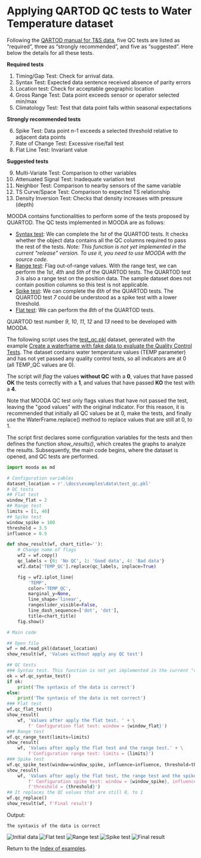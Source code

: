 # Applying QARTOD QC tests to Water Temperature dataset

Following the [QARTOD manual for T&S data](https://ioos.noaa.gov/ioos-in-action/temperature-salinity/), five QC tests are listed as “required”, three as “strongly recommended”, and five as “suggested”. Here below the details for all these tests. 

**Required tests**

1. Timing/Gap Test: Check for arrival data.
2. Syntax Test: Expected data sentence received absence of parity errors
3. Location test: Check for acceptable geographic location
4. Gross Range Test: Data point exceeds sensor or operator selected min/max
5. Climatology Test: Test that data point falls within seasonal expectations

**Strongly recommended tests**

6. Spike Test: Data point n-1 exceeds a selected threshold relative to adjacent data points
7. Rate of Change Test: Excessive rise/fall test
8. Flat Line Test: Invariant value

**Suggested tests**

9. Multi-Variate Test: Comparison to other variables
10. Attenuated Signal Test: Inadequate variation test
11. Neighbor Test: Comparison to nearby sensors of the same variable
12. TS Curve/Space Test: Comparison to expected TS relationship
13. Density Inversion Test: Checks that density increases with pressure (depth)

MOODA contains functionalities to perform some of the tests proposed by QUARTOD. The QC tests implemented in MOODA are as follows:

* [Syntax test](../api_reference/waterframe/qc/qc_syntax_test.md): We can complete the *1st* of the QUARTOD tests. It checks whether the object data contains all the QC columns required to pass the rest of the tests. *Note: This function is not yet implemented in the current "release" version. To use it, you need to use MOODA with the source code.*
* [Range test](../api_reference/waterframe/qc/qc_range_test.md): Flag out-of-range values. With the range test, we can perform the *1st*, *4th* and *5th* of the QUARTOD tests. The QUARTOD test *3* is also a range test on the position data. The sample dataset does not contain position columns so this test is not applicable.
* [Spike test](../api_reference/waterframe/qc/qc_spike_test.md): We can complete the *6th* of the QUARTOD tests. The QUARTOD test *7* could be understood as a spike test with a lower threshold.
* [Flat test](../api_reference/waterframe/qc/qc_flat_test.md): We can perform the *8th* of the QUARTOD tests.

QUARTOD test number *9*, *10*, *11*, *12* and *13* need to be developed with MOODA.

The following script uses the [test_qc.pkl](./data/test_qc.pkl) dataset, generated with the example [Create a waterframe with fake data to evaluate the Quality Control Tests](fake_waterframe.md). The dataset contains water temperature values (TEMP parameter) and has not yet passed any quality control tests, so all indicators are at 0 (all TEMP_QC values are 0).

The script will *flag* the values **without QC** with a **0**, values that have passed **OK** the tests correctly with a **1**, and values that have passed **KO** the test with a **4**.

Note that MOODA QC test only flags values that have not passed the test, leaving the "good values" with the original indicator. For this reason, it is recommended that initially all QC values be at 0, make the tests, and finally use the WaterFrame.replace() method to replace values that are still at 0, to 1.

The script first declares some configuration variables for the tests and then defines the function *show_results()*, which creates the graphs to analyze the results. Subsequently, the main code begins, where the dataset is opened, and QC tests are performed.

```python
import mooda as md

# Configuration variables
dataset_location = r'.\docs\examples\data\test_qc.pkl'
# QC tests
## Flat test
window_flat = 2
## Range test
limits = [1, 40]
## Spike test
window_spike = 100
threshold = 3.5
influence = 0.5

def show_result(wf, chart_title=''):
    # Change name of flags
    wf2 = wf.copy()
    qc_labels = {0: 'No QC', 1: 'Good data', 4: 'Bad data'}
    wf2.data['TEMP_QC'].replace(qc_labels, inplace=True)

    fig = wf2.iplot_line(
        'TEMP',
        color='TEMP_QC',
        marginal_y=None,
        line_shape='linear',
        rangeslider_visible=False,
        line_dash_sequence=['dot', 'dot'],
        title=chart_title)
    fig.show()

# Main code

## Open file
wf = md.read_pkl(dataset_location)
show_result(wf, 'Values without apply any QC test')

## QC tests
### Syntax test. This function is not yet implemented in the current "release" version. To use it, you need to use MOODA with the source code.
ok = wf.qc_syntax_test()
if ok:
    print('The syntaxis of the data is correct')
else:
    print('The syntaxis of the data is not correct')
### Flat test
wf.qc_flat_test()
show_result(
    wf, 'Values after apply the flat test. ' + \
        f' Configuration flat test: window = {window_flat}')
### Range test
wf.qc_range_test(limits=limits)
show_result(
    wf, 'Values after apply the flat test and the range test.' + \
        f'Configuration range test: limits = {limits}')
### Spike test
wf.qc_spike_test(window=window_spike, influence=influence, threshold=threshold)
show_result(
    wf, 'Values after apply the flat test, the range test and the spike test.' + \
        f' Configuration spike test: window = {window_spike}, influence = {influence}, ' + \
        f'threshold = {threshold}')
## It replaces the QC values that are still 0, to 1
wf.qc_replace()
show_result(wf, f'Final result')
```

Output:

```
The syntaxis of the data is correct
```

![Initial data](./img_examples/no-qc.png)
![Flat test](./img_examples/qc-flat.png)
![Range test](./img_examples/flat-range-qc.png)
![Spike test](./img_examples/spike-range-flat-qc.png)
![Final result](./img_examples/good-data.png)

Return to the [Index of examples](index_examples.md).
